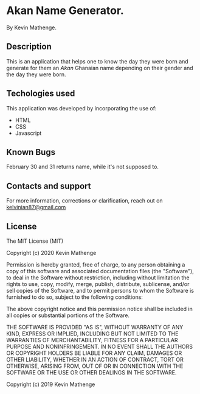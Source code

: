# Akan Name Generator.
 By Kevin Mathenge.
## Description
This is an application that helps one to know the day they were born and generate for them an *Akan* Ghanaian name depending on their gender and the day they were born.
## Techologies used
This application was developed by incorporating the use of:
- HTML 
- CSS
- Javascript
## Known Bugs
February 30 and 31 returns name, while it's not supposed to. 
## Contacts and support
For more information, corrections or clarification, reach out on kelvinian87@gmail.com
## License
The MIT License (MIT)

Copyright (c) 2020 Kevin Mathenge

Permission is hereby granted, free of charge, to any person obtaining a copy of this software and associated documentation files (the "Software"), to deal in the Software without restriction, including without limitation the rights to use, copy, modify, merge, publish, distribute, sublicense, and/or sell copies of the Software, and to permit persons to whom the Software is furnished to do so, subject to the following conditions:

The above copyright notice and this permission notice shall be included in all copies or substantial portions of the Software.

THE SOFTWARE IS PROVIDED "AS IS", WITHOUT WARRANTY OF ANY KIND, EXPRESS OR IMPLIED, INCLUDING BUT NOT LIMITED TO THE WARRANTIES OF MERCHANTABILITY, FITNESS FOR A PARTICULAR PURPOSE AND NONINFRINGEMENT. IN NO EVENT SHALL THE AUTHORS OR COPYRIGHT HOLDERS BE LIABLE FOR ANY CLAIM, DAMAGES OR OTHER LIABILITY, WHETHER IN AN ACTION OF CONTRACT, TORT OR OTHERWISE, ARISING FROM, OUT OF OR IN CONNECTION WITH THE SOFTWARE OR THE USE OR OTHER DEALINGS IN THE SOFTWARE.

Copyright (c) 2019 Kevin Mathenge
